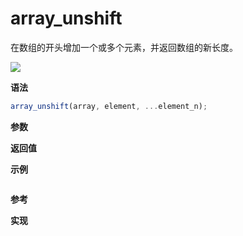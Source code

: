 # array_unshift

在数组的开头增加一个或多个元素，并返回数组的新长度。

![](https://img.shields.io/badge/-Array-blue)

**语法**

```js
array_unshift(array, element, ...element_n);
```

**参数**

**返回值**

**示例**

```js

```

**参考**

**实现**

<CodeSwitcher :languages="{ln:'Langnang',lo:'Lodash',un:'Underscore'}">
<template v-slot:ln>

</template>
<template v-slot:lo>

</template>
<template v-slot:un>

</template>
</CodeSwitcher>
